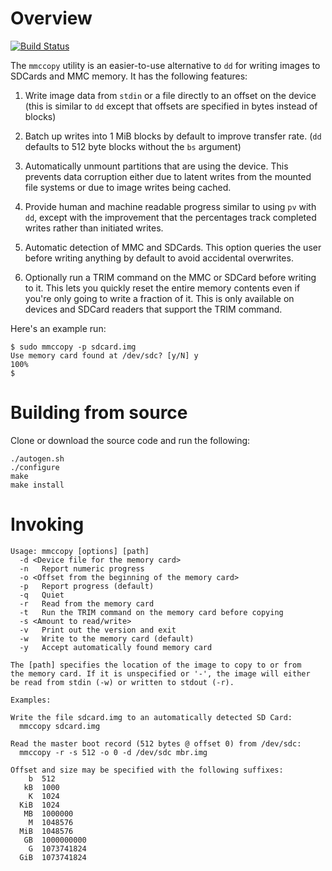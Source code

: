 # Overview
[![Build Status](https://travis-ci.org/fhunleth/mmccopy.png)](https://travis-ci.org/fhunleth/mmccopy)

The `mmccopy` utility is an easier-to-use alternative to `dd` for
writing images to SDCards and MMC memory. It has the following
features:

  1. Write image data from `stdin` or a file directly to an offset on
  the device (this is similar to `dd` except that offsets are
  specified in bytes instead of blocks)

  2. Batch up writes into 1 MiB blocks by default to improve transfer
  rate. (`dd` defaults to 512 byte blocks without the `bs` argument)

  3. Automatically unmount partitions that are using the device. This
  prevents data corruption either due to latent writes from the
  mounted file systems or due to image writes being cached.

  4. Provide human and machine readable progress similar to using `pv`
  with `dd`, except with the improvement that the percentages track
  completed writes rather than initiated writes.

  5. Automatic detection of MMC and SDCards. This option queries the
  user before writing anything by default to avoid accidental
  overwrites.

  6. Optionally run a TRIM command on the MMC or SDCard before writing
  to it. This lets you quickly reset the entire memory contents even
  if you're only going to write a fraction of it. This is only available
  on devices and SDCard readers that support the TRIM command.

Here's an example run:

    $ sudo mmccopy -p sdcard.img
    Use memory card found at /dev/sdc? [y/N] y
    100%
    $

# Building from source

Clone or download the source code and run the following:

    ./autogen.sh
    ./configure
    make
    make install

# Invoking

```
Usage: mmccopy [options] [path]
  -d <Device file for the memory card>
  -n   Report numeric progress
  -o <Offset from the beginning of the memory card>
  -p   Report progress (default)
  -q   Quiet
  -r   Read from the memory card
  -t   Run the TRIM command on the memory card before copying
  -s <Amount to read/write>
  -v   Print out the version and exit
  -w   Write to the memory card (default)
  -y   Accept automatically found memory card

The [path] specifies the location of the image to copy to or from
the memory card. If it is unspecified or '-', the image will either
be read from stdin (-w) or written to stdout (-r).

Examples:

Write the file sdcard.img to an automatically detected SD Card:
  mmccopy sdcard.img

Read the master boot record (512 bytes @ offset 0) from /dev/sdc:
  mmccopy -r -s 512 -o 0 -d /dev/sdc mbr.img

Offset and size may be specified with the following suffixes:
    b  512
   kB  1000
    K  1024
  KiB  1024
   MB  1000000
    M  1048576
  MiB  1048576
   GB  1000000000
    G  1073741824
  GiB  1073741824
```
